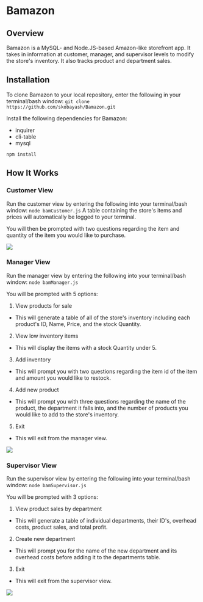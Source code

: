 # Bamazon

## Overview
Bamazon is a MySQL- and Node.JS-based Amazon-like storefront app. It takes in information
at customer, manager, and supervisor levels to modify the store's inventory. It also 
tracks product and department sales.

## Installation

To clone Bamazon to your local repository, enter the following in your terminal/bash window:
``` git clone https://github.com/skobayash/Bamazon.git ```

Install the following dependencies for Bamazon:
* inquirer
* cli-table
* mysql

``` npm install ```

## How It Works

### Customer View
Run the customer view by entering the following into your terminal/bash window:
``` node bamCustomer.js ```
A table containing the store's items and prices will automatically be logged to your
terminal.

You will then be prompted with two questions regarding the item and quantity
of the item you would like to purchase.

<img src="/assets/images/customer.gif" />

### Manager View

Run the manager view by entering the following into your terminal/bash window:
``` node bamManager.js ```

You will be prompted with 5 options:
1. View products for sale
* This will generate a table of all of the store's inventory including each product's ID, Name, Price, and the stock Quantity.
2. View low inventory items
* This will display the items with a stock Quantity under 5.
3. Add inventory
* This will prompt you with two questions regarding the item id of the item and amount you would like to restock.
4. Add new product
* This will prompt you with three questions regarding the name of the product, the department it falls into, and the number of products you would like to add to the store's inventory.
5. Exit
* This will exit from the manager view.


<img src="/assets/images/manager.gif" />

### Supervisor View

Run the supervisor view by entering the following into your terminal/bash window:
``` node bamSupervisor.js ```

You will be prompted with 3 options:
1. View product sales by department
* This will generate a table of individual departments, their ID's, overhead costs, product sales, and total profit.
2. Create new department
* This will prompt you for the name of the new department and its overhead costs before adding it to the departments table.
3. Exit
* This will exit from the supervisor view.

<img src="/assets/images/supervisor.gif" />